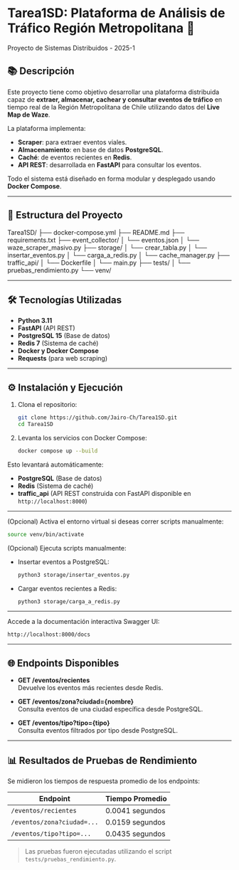 # Tarea1SD: Plataforma de Análisis de Tráfico Región Metropolitana 🚦

Proyecto de Sistemas Distribuidos - 2025-1

## 📚 Descripción

Este proyecto tiene como objetivo desarrollar una plataforma distribuida capaz de **extraer, almacenar, cachear y consultar eventos de tráfico** en tiempo real de la Región Metropolitana de Chile utilizando datos del **Live Map de Waze**.

La plataforma implementa:

- **Scraper**: para extraer eventos viales.
- **Almacenamiento**: en base de datos **PostgreSQL**.
- **Caché**: de eventos recientes en **Redis**.
- **API REST**: desarrollada en **FastAPI** para consultar los eventos.

Todo el sistema está diseñado en forma modular y desplegado usando **Docker Compose**.

---

## 📂 Estructura del Proyecto

Tarea1SD/ ├── docker-compose.yml ├── README.md ├── requirements.txt ├── event_collector/ │ └── eventos.json │ └── waze_scraper_masivo.py ├── storage/ │ └── crear_tabla.py │ └── insertar_eventos.py │ └── carga_a_redis.py │ └── cache_manager.py ├── traffic_api/ │ └── Dockerfile │ └── main.py ├── tests/ │ └── pruebas_rendimiento.py └── venv/

---

## 🛠️ Tecnologías Utilizadas

- **Python 3.11**
- **FastAPI** (API REST)
- **PostgreSQL 15** (Base de datos)
- **Redis 7** (Sistema de caché)
- **Docker y Docker Compose**
- **Requests** (para web scraping)

---
## ⚙️ Instalación y Ejecución

1. Clona el repositorio:
   ```bash
   git clone https://github.com/Jairo-Ch/Tarea1SD.git
   cd Tarea1SD
   ```

2. Levanta los servicios con Docker Compose:
   ```bash
   docker compose up --build
   ```

Esto levantará automáticamente:

- **PostgreSQL** (Base de datos)
- **Redis** (Sistema de caché)
- **traffic_api** (API REST construida con FastAPI disponible en `http://localhost:8000`)

---

(Opcional) Activa el entorno virtual si deseas correr scripts manualmente:
```bash
source venv/bin/activate
```

(Opcional) Ejecuta scripts manualmente:

- Insertar eventos a PostgreSQL:
  ```bash
  python3 storage/insertar_eventos.py
  ```

- Cargar eventos recientes a Redis:
  ```bash
  python3 storage/carga_a_redis.py
  ```

---

Accede a la documentación interactiva Swagger UI:

```
http://localhost:8000/docs
```

---

## 🌐 Endpoints Disponibles

- **GET /eventos/recientes**  
  Devuelve los eventos más recientes desde Redis.

- **GET /eventos/zona?ciudad={nombre}**  
  Consulta eventos de una ciudad específica desde PostgreSQL.

- **GET /eventos/tipo?tipo={tipo}**  
  Consulta eventos filtrados por tipo desde PostgreSQL.

---

## 📊 Resultados de Pruebas de Rendimiento

Se midieron los tiempos de respuesta promedio de los endpoints:

| Endpoint                     | Tiempo Promedio    |
|-------------------------------|--------------------|
| `/eventos/recientes`          | 0.0041 segundos    |
| `/eventos/zona?ciudad=...`    | 0.0159 segundos    |
| `/eventos/tipo?tipo=...`      | 0.0435 segundos    |

> Las pruebas fueron ejecutadas utilizando el script `tests/pruebas_rendimiento.py`.
